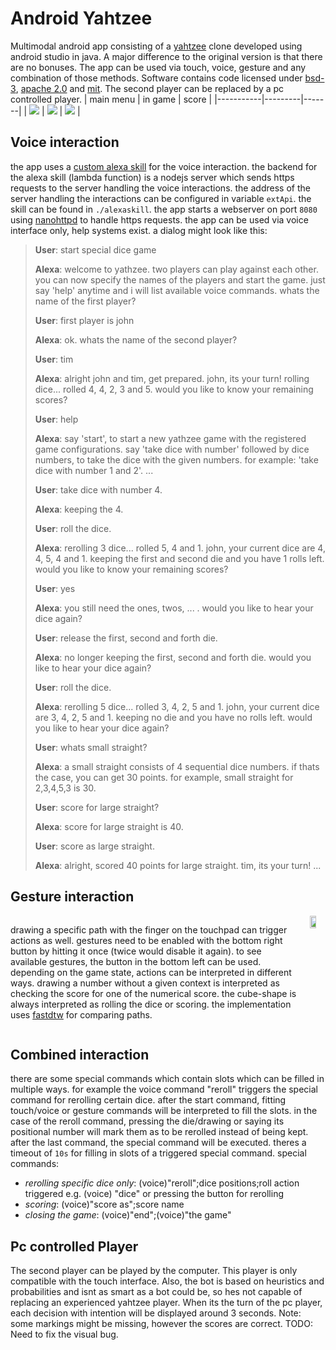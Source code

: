 # Android Yahtzee
Multimodal android app consisting of a [yahtzee](https://en.wikipedia.org/wiki/Yahtzee) clone developed using android studio in java. A major difference to the original version is that there are no bonuses.
The app can be used via touch, voice, gesture and any combination of those methods. Software contains code licensed under [bsd-3](https://opensource.org/license/bsd-3-clause), [apache 2.0](https://www.apache.org/licenses/LICENSE-2.0) and [mit](https://opensource.org/license/mit).
The second player can be replaced by a pc controlled player. 
| main menu | in game | score |
|-----------|---------|-------|
| ![](./github/ss3.jpg) |  ![](./github/ss1.png) | ![](./github/ss2.png) |
## Voice interaction
the app uses a [custom alexa skill](https://developer.amazon.com/en-US/docs/alexa/custom-skills/steps-to-build-a-custom-skill.html) for the voice interaction. the backend for the alexa skill (lambda function) is a nodejs server which sends https requests to the server handling the voice interactions. the address of the server handling the interactions can be configured in variable `extApi`. the skill can be found in `./alexaskill`.
the app starts a webserver on port `8080` using [nanohttpd](https://github.com/NanoHttpd/nanohttpd) to handle https requests. the app can be used via voice interface only, help systems exist. a dialog might look like this:

> **User**: start special dice game
>
> **Alexa**: welcome to yathzee. two players can play against each other. you can now specify the names of the players and start the game. just say 'help' anytime and i will list available voice commands. whats the name of the first player?
>
> **User**: first player is john
>
> **Alexa**: ok. whats the name of the second player?
>
> **User**: tim
>
> **Alexa**: alright john and tim, get prepared. john, its your turn! rolling dice... rolled 4, 4, 2, 3 and 5. would you like to know your remaining scores?
> 
> **User**: help
>
> **Alexa**: say 'start', to start a new yathzee game with the registered game configurations. say 'take dice with number' followed by dice numbers, to take the dice with the given numbers. for example: 'take dice with number 1 and 2'. ...
>
> **User**: take dice with number 4.
>
> **Alexa**: keeping the 4.
> 
> **User**: roll the dice.
>
> **Alexa**: rerolling 3 dice... rolled 5, 4 and 1. john, your current dice are 4, 4, 5, 4 and 1. keeping the first and second die and you have 1 rolls left. would you like to know your remaining scores?
>
> **User**: yes
> 
> **Alexa**: you still need the ones, twos, ... . would you like to hear your dice again?
>
> **User**: release the first, second and forth die.
>
> **Alexa**: no longer keeping the first, second and forth die. would you like to hear your dice again?
>
> **User**: roll the dice.
>
> **Alexa**: rerolling 5 dice... rolled 3, 4, 2, 5 and 1. john, your current dice are 3, 4, 2, 5 and 1. keeping no die and you have no rolls left. would you like to hear your dice again?
>
> **User**: whats small straight?
>
> **Alexa**: a small straight consists of 4 sequential dice numbers. if thats the case, you can get 30 points. for example, small straight for 2,3,4,5,3 is 30.
>
> **User**: score for large straight?
>
> **Alexa**: score for large straight is 40.
>
> **User**: score as large straight.
> 
> **Alexa**: alright, scored 40 points for large straight. tim, its your turn! ...

## Gesture interaction
<div style="display: flex; ">
  <p style="margin-right: 20px;">drawing a specific path with the finger on the touchpad can trigger actions as well. gestures need to be enabled with the bottom right button by hitting it once (twice would disable it again). to see available gestures, the button in the bottom left can be used. depending on the game state, actions can be interpreted in different ways. drawing a number without a given context is interpreted as checking the score for one of the numerical score. the cube-shape is always interpreted as rolling the dice or scoring. the implementation uses <a href ="https://github.com/rmaestre/FastDTW">fastdtw</a> for comparing paths.</p>
  <img src="./github/ss4.jpg" width="40%"/>
</div>

## Combined interaction
there are some special commands which contain slots which can be filled in multiple ways. for example the voice command "reroll" triggers the special command for rerolling certain dice. after the start command, fitting touch/voice or gesture commands will be interpreted to fill the slots. in the case of the reroll command, pressing the die/drawing or saying its positional number will mark them as to be rerolled instead of being kept. after the last command, the special command will be executed. theres a timeout of `10s` for filling in slots of a triggered special command. special commands:
- *rerolling specific dice only*: (voice)"reroll";dice positions;roll action triggered e.g. (voice) "dice" or pressing the button for rerolling
- *scoring*: (voice)"score as";score name
- *closing the game*: (voice)"end";(voice)"the game"
## Pc controlled Player
The second player can be played by the computer.
This player is only compatible with the touch interface.
Also, the bot is based on heuristics and probabilities and isnt as smart as a bot could be, so hes not capable of replacing an experienced yahtzee player.
When its the turn of the pc player, each decision with intention will be displayed around 3 seconds. Note: some markings might be missing, however the scores are correct. TODO: Need to fix the visual bug. 
